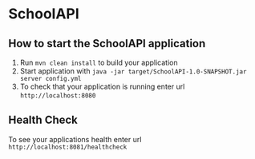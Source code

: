 # SchoolAPI

How to start the SchoolAPI application
---

1. Run `mvn clean install` to build your application
1. Start application with `java -jar target/SchoolAPI-1.0-SNAPSHOT.jar server config.yml`
1. To check that your application is running enter url `http://localhost:8080`

Health Check
---

To see your applications health enter url `http://localhost:8081/healthcheck`
